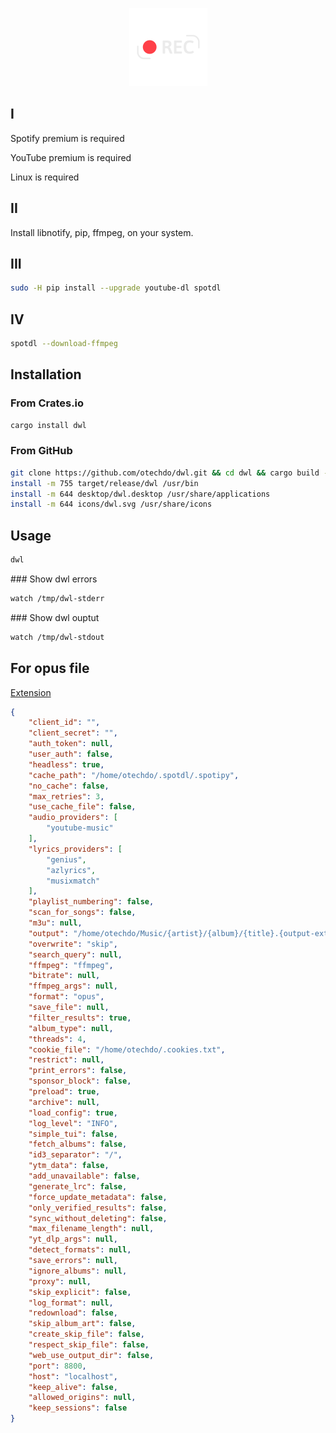 <p align="center">
<a href="https://github.com/otechdo/dwl" title="source code" target ="_blank">  <img src="https://raw.githubusercontent.com/otechdo/dwl/master/icons/dwl.svg" alt="dwl" style="zoom: 50%;" width="250" /></a>
</p>

## I

Spotify premium is required

YouTube premium is required

Linux is required

## II

Install libnotify, pip, ffmpeg, on your system.

## III

```bash
sudo -H pip install --upgrade youtube-dl spotdl
```

## IV

```bash
spotdl --download-ffmpeg
```

## Installation

### From Crates.io

```bash
cargo install dwl
```

### From GitHub

```bash
git clone https://github.com/otechdo/dwl.git && cd dwl && cargo build --release
install -m 755 target/release/dwl /usr/bin
install -m 644 desktop/dwl.desktop /usr/share/applications
install -m 644 icons/dwl.svg /usr/share/icons
```

## Usage

```bash
dwl
```

### Show dwl errors 

```bash
watch /tmp/dwl-stderr
```

### Show dwl ouptut 

```bash
watch /tmp/dwl-stdout
```


## For opus file

[Extension](https://chromewebstore.google.com/detail/get-cookiestxt-locally/cclelndahbckbenkjhflpdbgdldlbecc)


```json
{
    "client_id": "",
    "client_secret": "",
    "auth_token": null,
    "user_auth": false,
    "headless": true,
    "cache_path": "/home/otechdo/.spotdl/.spotipy",
    "no_cache": false,
    "max_retries": 3,
    "use_cache_file": false,
    "audio_providers": [
        "youtube-music"
    ],
    "lyrics_providers": [
        "genius",
        "azlyrics",
        "musixmatch"
    ],
    "playlist_numbering": false,
    "scan_for_songs": false,
    "m3u": null,
    "output": "/home/otechdo/Music/{artist}/{album}/{title}.{output-ext}",
    "overwrite": "skip",
    "search_query": null,
    "ffmpeg": "ffmpeg",
    "bitrate": null,
    "ffmpeg_args": null,
    "format": "opus",
    "save_file": null,
    "filter_results": true,
    "album_type": null,
    "threads": 4,
    "cookie_file": "/home/otechdo/.cookies.txt",
    "restrict": null,
    "print_errors": false,
    "sponsor_block": false,
    "preload": true,
    "archive": null,
    "load_config": true,
    "log_level": "INFO",
    "simple_tui": false,
    "fetch_albums": false,
    "id3_separator": "/",
    "ytm_data": false,
    "add_unavailable": false,
    "generate_lrc": false,
    "force_update_metadata": false,
    "only_verified_results": false,
    "sync_without_deleting": false,
    "max_filename_length": null,
    "yt_dlp_args": null,
    "detect_formats": null,
    "save_errors": null,
    "ignore_albums": null,
    "proxy": null,
    "skip_explicit": false,
    "log_format": null,
    "redownload": false,
    "skip_album_art": false,
    "create_skip_file": false,
    "respect_skip_file": false,
    "web_use_output_dir": false,
    "port": 8800,
    "host": "localhost",
    "keep_alive": false,
    "allowed_origins": null,
    "keep_sessions": false
}
```
